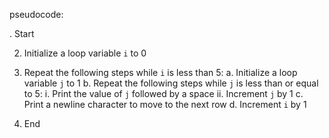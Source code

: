pseudocode:


. Start

2. Initialize a loop variable `i` to 0

3. Repeat the following steps while `i` is less than 5:
    a. Initialize a loop variable `j` to 1
    b. Repeat the following steps while `j` is less than or equal to 5:
        i. Print the value of `j` followed by a space
        ii. Increment `j` by 1
    c. Print a newline character to move to the next row
    d. Increment `i` by 1

4. End
